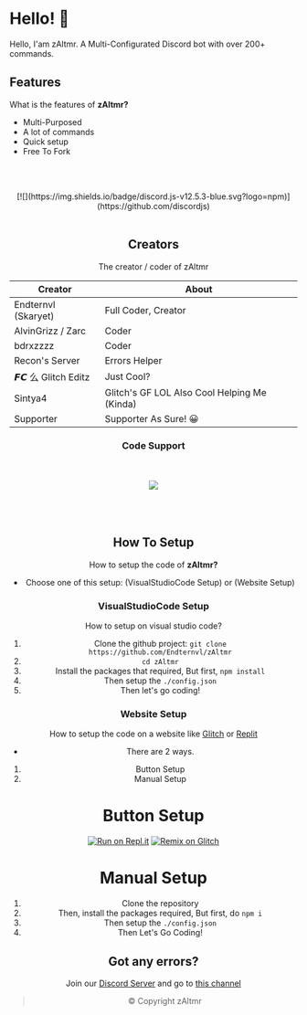 # Hello! 🤖
Hello, I'am zAltmr. A Multi-Configurated Discord bot with over 200+ commands.

## Features
What is the features of **zAltmr?**
- Multi-Purposed
- A lot of commands
- Quick setup
- Free To Fork

</br></br>
<div align="center"> [![](https://img.shields.io/badge/discord.js-v12.5.3-blue.svg?logo=npm)](https://github.com/discordjs)
 <br><br>

## Creators
The creator / coder of zAltmr

| Creator  | About |
| ------------- | ------------- |
| Endternvl (Skaryet) | Full Coder, Creator |
| AlvinGrizz / Zarc  | Coder  |
| bdrxzzzz | Coder |
| Recon's Server | Errors Helper |
| 𝙁𝘾 么 Glitch Editz | Just Cool? |
| Sintya4 | Glitch's GF LOL Also Cool Helping Me (Kinda) |
| Supporter | Supporter As Sure! 😀 |

<h3 align='center'>Code Support</h3>
</br></br>
<div align="center"> <a href="https://discord.gg/9R7hZtbnyw"><img src="https://invidget.switchblade.xyz/9R7hZtbnyw"/></a>
<br><br>
<br><br>

</div>

## How To Setup
How to setup the code of **zAltmr?**

- Choose one of this setup: (VisualStudioCode Setup) or (Website Setup)

### VisualStudioCode Setup
How to setup on visual studio code?

1. Clone the github project: `git clone https://github.com/Endternvl/zAltmr`
2. `cd zAltmr`
3. Install the packages that required, But first, `npm install`
4. Then setup the `./config.json`
5. Then let's go coding!

### Website Setup
How to setup the code on a website like [Glitch](https://glitch.com) or [Replit](https://replit.com)

- There are 2 ways.
1. Button Setup
2. Manual Setup

# Button Setup
[![Run on Repl.it](https://repl.it/badge/github/Endternvl/zAltmr)](https://repl.it/github/Endternvl/zAltmr)
[![Remix on Glitch](https://cdn.glitch.com/2703baf2-b643-4da7-ab91-7ee2a2d00b5b%2Fremix-button.svg)](https://glitch.com/edit/#!/import/github/Endternvl/zAltmr)

# Manual Setup

1. Clone the repository
2. Then, install the packages required, But first, do `npm i`
3. Then setup the `./config.json`
4. Then Let's Go Coding!

## Got any errors?
Join our [Discord Server](https://discord.gg/9R7hZtbnyw) and go to [this channel](https://discord.com/channels/810705096081145904/869095263061544980)

> © Copyright zAltmr
